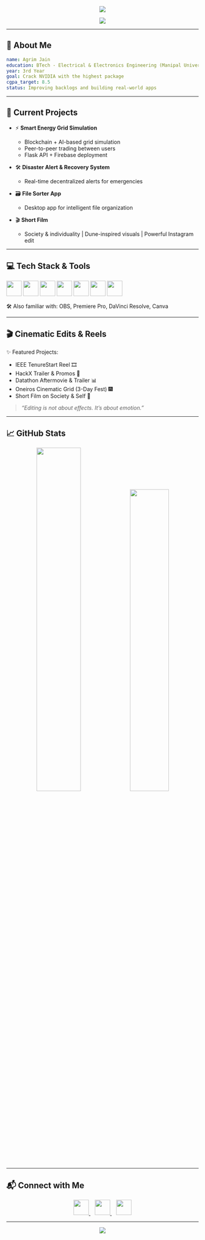 <!-- Header with Animation -->
<p align="center">
  <img src="https://capsule-render.vercel.app/api?type=waving&color=0:00c6ff,100:0072ff&height=100&section=header&text=Hey!%20I'm%20Agrim%20Jain%20👨‍💻&fontColor=ffffff&fontSize=30&animation=fadeIn"/>
</p>

<p align="center">
  <img src="https://readme-typing-svg.demolab.com/?lines=EEE+Student+@+MUJ;Aspiring+NVIDIA+Intern;Python+%7C+Blockchain+%7C+AI+Learner;Cinematic+Video+Editor&center=true&width=500&height=30"/>
</p>

---

## 🧠 About Me

```yaml
name: Agrim Jain
education: BTech - Electrical & Electronics Engineering (Manipal University Jaipur)
year: 3rd Year
goal: Crack NVIDIA with the highest package
cgpa_target: 8.5
status: Improving backlogs and building real-world apps
```

---

## 🔭 Current Projects

- ⚡ **Smart Energy Grid Simulation**
  - Blockchain + AI-based grid simulation
  - Peer-to-peer trading between users
  - Flask API + Firebase deployment

- 🛠 **Disaster Alert & Recovery System**
  - Real-time decentralized alerts for emergencies

- 🗃 **File Sorter App**
  - Desktop app for intelligent file organization

- 🎬 **Short Film**
  - Society & individuality | Dune-inspired visuals | Powerful Instagram edit

---

## 💻 Tech Stack & Tools

<p align="left">
  <img src="https://cdn.jsdelivr.net/gh/devicons/devicon/icons/python/python-original.svg" width="40"/>
  <img src="https://cdn.jsdelivr.net/gh/devicons/devicon/icons/solidity/solidity-original.svg" width="40"/>
  <img src="https://cdn.jsdelivr.net/gh/devicons/devicon/icons/c/c-original.svg" width="40"/>
  <img src="https://cdn.jsdelivr.net/gh/devicons/devicon/icons/matlab/matlab-original.svg" width="40"/>
  <img src="https://cdn.jsdelivr.net/gh/devicons/devicon/icons/git/git-original.svg" width="40"/>
  <img src="https://cdn.jsdelivr.net/gh/devicons/devicon/icons/vscode/vscode-original.svg" width="40"/>
  <img src="https://cdn.jsdelivr.net/gh/devicons/devicon/icons/firebase/firebase-plain.svg" width="40"/>
</p>

🛠 Also familiar with: OBS, Premiere Pro, DaVinci Resolve, Canva

---

## 🎬 Cinematic Edits & Reels

✨ Featured Projects:

- IEEE TenureStart Reel 🎞️  
- HackX Trailer & Promos 🎯  
- Datathon Aftermovie & Trailer 📊  
- Oneiros Cinematic Grid (3-Day Fest) 🎆  
- Short Film on Society & Self 🎥  

> *“Editing is not about effects. It’s about emotion.”*

---

## 📈 GitHub Stats

<p align="center">
  <img src="https://github-readme-stats.vercel.app/api?username=AgrimJain-quantum&show_icons=true&theme=tokyonight" width="48%"/>
  <img src="https://github-readme-stats.vercel.app/api/top-langs/?username=AgrimJain-quantum&layout=compact&theme=tokyonight" width="45%"/>
</p>

---

## 📬 Connect with Me

<p align="center">
  <a href="https://www.linkedin.com/in/agrimjain015" target="_blank">
    <img src="https://cdn-icons-png.flaticon.com/512/174/174857.png" width="40"/>
  </a>
  &nbsp;&nbsp;
  <a href="mailto:agrimjain015@gmail.com" target="_blank">
    <img src="https://cdn-icons-png.flaticon.com/512/732/732200.png" width="40"/>
  </a>
  &nbsp;&nbsp;
  <a href="https://www.instagram.com/" target="_blank">
    <img src="https://cdn-icons-png.flaticon.com/512/174/174855.png" width="40"/>
  </a>
</p>

---

<p align="center">
  <img src="https://capsule-render.vercel.app/api?text=Thanks+for+visiting!+🌟&animation=fadeIn&type=waving&color=gradient&height=80"/>
</p>
